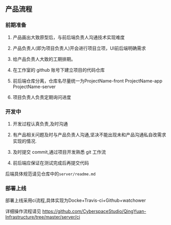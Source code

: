 ## 产品流程

### 前期准备

1. 产品画出大致原型后，与前后端负责人沟通技术实现难度

2. 产品负责人(即为项目负责人)开会进行项目立项，UI前后端明确需求

3. 给产品负责人大致的工期排期。

4. 在工作室的 github 账号下建立项目的代码仓库

5. 前后端仓库分离，仓库名尽量统一为ProjectName-front ProjectName-app  ProjectName-server

6. 项目负责人负责定期询问进度

### 开发中

1. 开发过程认真负责,及时沟通

2. 有产品相关问题及时与产品负责人沟通,坚决不能出现未和产品沟通私自改需求实现的情况.

3. 及时提交 commit,通过项目开发熟悉 git 工作流

4. 前后端应保证在测试完成后再提交代码

后端具体规范请见仓库中的`server/readme.md`

### 部署上线

部署上线采用ci流程,具体实现为Docke+Travis-ci+Github+watchower

详细操作流程请见 https://github.com/CyberspaceStudio/QingYuan-Infrastructure/tree/master/server/ci

